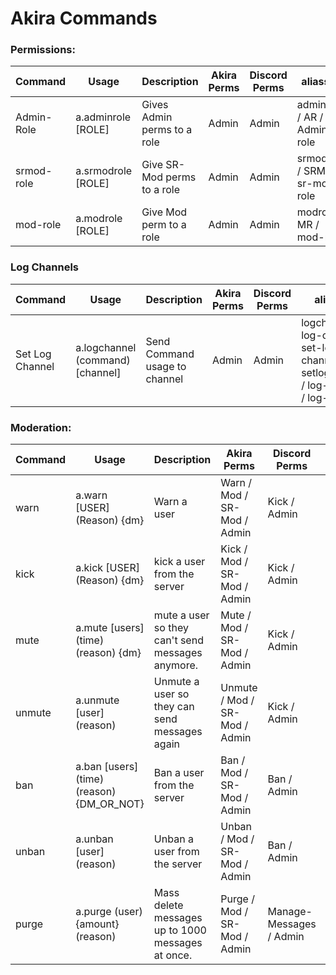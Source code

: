 # Akira Commands
### Permissions:
Command | Usage | Description | Akira Perms | Discord Perms | aliasses
----|----|----|----|----|----
Admin-Role | a.adminrole [ROLE] | Gives Admin perms to a role | Admin | Admin | adminrole / AR / Admin-role
srmod-role | a.srmodrole [ROLE] | Give SR-Mod perms to a role | Admin | Admin | srmodrole / SRMR / sr-mod-role
mod-role | a.modrole [ROLE] | Give Mod perm to a role | Admin | Admin | modrole / MR / mod-role

### Log Channels
Command | Usage | Description | Akira Perms | Discord Perms | aliasses
----|----|----|----|----|----
Set Log Channel | a.logchannel (command) [channel] | Send Command usage to channel | Admin | Admin | logchannel / log-channel set-log-channel / setlogchannel / log-channel / log-channel

### Moderation:
Command | Usage | Description | Akira Perms | Discord Perms | aliasses
----|----|----|----|----|----
warn | a.warn [USER] (Reason) {dm} | Warn a user |  Warn / Mod / SR-Mod / Admin |  Kick / Admin | warn
kick | a.kick [USER] (Reason) {dm}   | kick a user from the server | Kick / Mod / SR-Mod / Admin | Kick / Admin | kick / remove / send-away / sendaway
mute | a.mute [users] (time) (reason) {dm} | mute a user so they can't send messages anymore. | Mute / Mod / SR-Mod / Admin | Kick / Admin | mute / timeout / time-out
unmute | a.unmute [user] (reason) | Unmute a user so they can send messages again | Unmute / Mod / SR-Mod / Admin | Kick / Admin | unmute / un-mute / untimeout 
ban | a.ban [users] (time) (reason) {DM_OR_NOT} | Ban a user from the server | Ban / Mod / SR-Mod / Admin | Ban / Admin | ban
unban | a.unban [user] (reason) | Unban a user from the server | Unban / Mod / SR-Mod / Admin | Ban / Admin | unban
purge | a.purge (user) {amount} (reason) | Mass delete messages up to 1000 messages at once. | Purge / Mod / SR-Mod / Admin | Manage-Messages / Admin | clear / clean / delete
